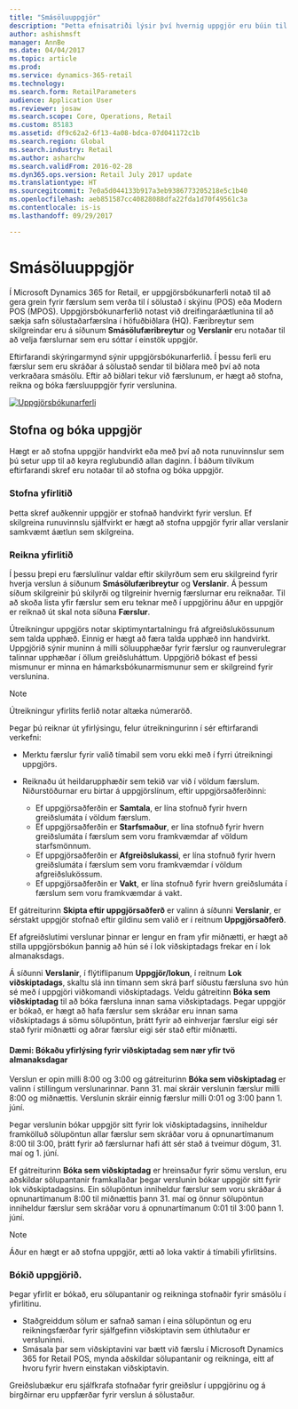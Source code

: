 ```yaml
---
title: "Smásöluuppgjör"
description: "Þetta efnisatriði lýsir því hvernig uppgjör eru búin til og bókuð."
author: ashishmsft
manager: AnnBe
ms.date: 04/04/2017
ms.topic: article
ms.prod: 
ms.service: dynamics-365-retail
ms.technology: 
ms.search.form: RetailParameters
audience: Application User
ms.reviewer: josaw
ms.search.scope: Core, Operations, Retail
ms.custom: 85183
ms.assetid: df9c62a2-6f13-4a08-bdca-07d041172c1b
ms.search.region: Global
ms.search.industry: Retail
ms.author: asharchw
ms.search.validFrom: 2016-02-28
ms.dyn365.ops.version: Retail July 2017 update
ms.translationtype: HT
ms.sourcegitcommit: 7e0a5d044133b917a3eb9386773205218e5c1b40
ms.openlocfilehash: aeb851587cc40828088dfa22fda1d70f49561c3a
ms.contentlocale: is-is
ms.lasthandoff: 09/29/2017

---
```


# <a name="retail-statements"></a>Smásöluuppgjör
Í Microsoft Dynamics 365 for Retail, er uppgjörsbókunarferli notað til að gera grein fyrir færslum sem verða til í sölustað í skýinu (POS) eða Modern POS (MPOS). Uppgjörsbókunarferlið notast við dreifingaráætlunina til að sækja safn sölustaðarfærslna í höfuðbiðlara (HQ). Færibreytur sem skilgreindar eru á síðunum **Smásölufæribreytur** og **Verslanir** eru notaðar til að velja færslurnar sem eru sóttar í einstök uppgjör.  

Eftirfarandi skýringarmynd sýnir uppgjörsbókunarferlið. Í þessu ferli eru færslur sem eru skráðar á sölustað sendar til biðlara með því að nota verkraðara smásölu. Eftir að biðlari tekur við færslunum, er hægt að stofna, reikna og bóka færsluuppgjör fyrir verslunina. 

[![Uppgjörsbókunarferli](./media/retail-statements.png)](./media/retail-statements.png)

## <a name="creating-and-posting-statements"></a>Stofna og bóka uppgjör
Hægt er að stofna uppgjör handvirkt eða með því að nota runuvinnslur sem þú setur upp til að keyra reglubundið allan daginn. Í báðum tilvikum eftirfarandi skref eru notaðar til að stofna og bóka uppgjör.

###  <a name="create-the-statement"></a>Stofna yfirlitið
Þetta skref auðkennir uppgjör er stofnað handvirkt fyrir verslun. Ef skilgreina runuvinnslu sjálfvirkt er hægt að stofna uppgjör fyrir allar verslanir samkvæmt áætlun sem skilgreina. 

### <a name="calculate-the-statement"></a>Reikna yfirlitið
Í þessu þrepi eru færslulínur valdar eftir skilyrðum sem eru skilgreind fyrir hverja verslun á síðunum **Smásölufæribreytur** og **Verslanir**. Á þessum síðum skilgreinir þú skilyrði og tilgreinir hvernig færslurnar eru reiknaðar. Til að skoða lista yfir færslur sem eru teknar með í uppgjörinu áður en uppgjör er reiknað út skal nota síðuna **Færslur**. 

Útreikningur uppgjörs notar skiptimyntartalningu frá afgreiðslukössunum sem talda upphæð. Einnig er hægt að færa talda upphæð inn handvirkt. Uppgjörið sýnir muninn á milli söluupphæðar fyrir færslur og raunverulegrar talinnar upphæðar í öllum greiðsluháttum. Uppgjörið bókast ef þessi mismunur er minna en hámarksbókunarmismunur sem er skilgreind fyrir verslunina. 

> [!NOTE]
> Útreikningur yfirlits ferlið notar altæka númeraröð.

Þegar þú reiknar út yfirlýsingu, felur útreikningurinn í sér eftirfarandi verkefni:

- Merktu færslur fyrir valið tímabil sem voru ekki með í fyrri útreikningi uppgjörs. 
- Reiknaðu út heildarupphæðir sem tekið var við í völdum færslum. Niðurstöðurnar eru birtar á uppgjörslínum, eftir uppgjörsaðferðinni:

  - Ef uppgjörsaðferðin er **Samtala**, er lína stofnuð fyrir hvern greiðslumáta í völdum færslum. 
  - Ef uppgjörsaðferðin er **Starfsmaður**, er lína stofnuð fyrir hvern greiðslumáta í færslum sem voru framkvæmdar af völdum starfsmönnum. 
  - Ef uppgjörsaðferðin er **Afgreiðslukassi**, er lína stofnuð fyrir hvern greiðslumáta í færslum sem voru framkvæmdar í völdum afgreiðslukössum. 
  - Ef uppgjörsaðferðin er **Vakt**, er lína stofnuð fyrir hvern greiðslumáta í færslum sem voru framkvæmdar á vakt.

Ef gátreiturinn **Skipta eftir uppgjörsaðferð** er valinn á síðunni **Verslanir**, er sérstakt uppgjör stofnað eftir gildinu sem valið er í reitnum **Uppgjörsaðferð**.

Ef afgreiðslutími verslunar þinnar er lengur en fram yfir miðnætti, er hægt að stilla uppgjörsbókun þannig að hún sé í lok viðskiptadags frekar en í lok almanaksdags. 

Á síðunni **Verslanir**, í flýtiflipanum **Uppgjör/lokun**, í reitnum **Lok viðskiptadags**, skaltu slá inn tímann sem skrá þarf síðustu færsluna svo hún sé með í uppgjöri viðkomandi viðskiptadags. Veldu gátreitinn **Bóka sem viðskiptadag** til að bóka færsluna innan sama viðskiptadags. Þegar uppgjör er bókað, er hægt að hafa færslur sem skráðar eru innan sama viðskiptadags á sömu sölupöntun, þrátt fyrir að einhverjar færslur eigi sér stað fyrir miðnætti og aðrar færslur eigi sér stað eftir miðnætti. 

#### <a name="example-post-a-statement-for-a-business-day-that-extends-over-two-calendar-days"></a>Dæmi: Bókaðu yfirlýsing fyrir viðskiptadag sem nær yfir tvö almanaksdagar 

Verslun er opin milli 8:00 og 3:00 og gátreiturinn **Bóka sem viðskiptadag** er valinn í stillingum verslunarinnar. Þann 31. maí skráir verslunin færslur milli 8:00 og miðnættis. Verslunin skráir einnig færslur milli 0:01 og 3:00 þann 1. júní. 

Þegar verslunin bókar uppgjör sitt fyrir lok viðskiptadagsins, inniheldur framkölluð sölupöntun allar færslur sem skráðar voru á opnunartímanum 8:00 til 3:00, þrátt fyrir að færslurnar hafi átt sér stað á tveimur dögum, 31. maí og 1. júní. 

Ef gátreiturinn **Bóka sem viðskiptadag** er hreinsaður fyrir sömu verslun, eru aðskildar sölupantanir framkallaðar þegar verslunin bókar uppgjör sitt fyrir lok viðskiptadagsins. Ein sölupöntun inniheldur færslur sem voru skráðar á opnunartímanum 8:00 til miðnættis þann 31. maí og önnur sölupöntun inniheldur færslur sem skráðar voru á opnunartímanum 0:01 til 3:00 þann 1. júní.
 
> [!NOTE]
> Áður en hægt er að stofna uppgjör, ætti að loka vaktir á tímabili yfirlitsins. 

### <a name="post-the-statement"></a>Bókið uppgjörið.
Þegar yfirlit er bókað, eru sölupantanir og reikninga stofnaðir fyrir smásölu í yfirlitinu.

- Staðgreiddum sölum er safnað saman í eina sölupöntun og eru reikningsfærðar fyrir sjálfgefinn viðskiptavin sem úthlutaður er versluninni. 
- Smásala þar sem viðskiptavini var bætt við færslu í Microsoft Dynamics 365 for Retail POS, mynda aðskildar sölupantanir og reikninga, eitt af hvoru fyrir hvern einstakan viðskiptavin. 

Greiðslubækur eru sjálfkrafa stofnaðar fyrir greiðslur í uppgjörinu og á birgðirnar eru uppfærðar fyrir verslun á sölustaður.

